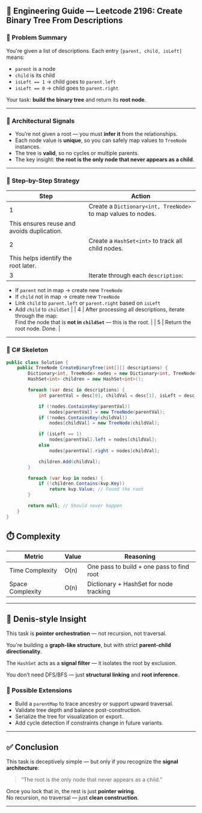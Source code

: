 ## 🧠 Engineering Guide — Leetcode 2196: Create Binary Tree From Descriptions

### 📌 Problem Summary

You're given a list of descriptions. Each entry `[parent, child, isLeft]` means:

- `parent` is a node
- `child` is its child
- `isLeft == 1` → child goes to `parent.left`
- `isLeft == 0` → child goes to `parent.right`

Your task: **build the binary tree** and return its **root node**.

---

### 🧱 Architectural Signals

- You’re not given a root — you must **infer it** from the relationships.
- Each node value is **unique**, so you can safely map values to `TreeNode` instances.
- The tree is **valid**, so no cycles or multiple parents.
- The key insight: **the root is the only node that never appears as a child**.

---

### 🔁 Step-by-Step Strategy

| Step | Action |
|------|--------|
| 1    | Create a `Dictionary<int, TreeNode>` to map values to nodes.  
This ensures reuse and avoids duplication. |
| 2    | Create a `HashSet<int>` to track all child nodes.  
This helps identify the root later. |
| 3    | Iterate through each `description`:  
- If `parent` not in map → create new `TreeNode`  
- If `child` not in map → create new `TreeNode`  
- Link `child` to `parent.left` or `parent.right` based on `isLeft`  
- Add `child` to `childSet` |
| 4    | After processing all descriptions, iterate through the map:  
Find the node that is **not in `childSet`** — this is the root. |
| 5    | Return the root node. Done. |

---

### 🧩 C# Skeleton

```csharp
public class Solution {
    public TreeNode CreateBinaryTree(int[][] descriptions) {
        Dictionary<int, TreeNode> nodes = new Dictionary<int, TreeNode>();
        HashSet<int> children = new HashSet<int>();

        foreach (var desc in descriptions) {
            int parentVal = desc[0], childVal = desc[1], isLeft = desc[2];

            if (!nodes.ContainsKey(parentVal))
                nodes[parentVal] = new TreeNode(parentVal);
            if (!nodes.ContainsKey(childVal))
                nodes[childVal] = new TreeNode(childVal);

            if (isLeft == 1)
                nodes[parentVal].left = nodes[childVal];
            else
                nodes[parentVal].right = nodes[childVal];

            children.Add(childVal);
        }

        foreach (var kvp in nodes) {
            if (!children.Contains(kvp.Key))
                return kvp.Value; // Found the root
        }

        return null; // Should never happen
    }
}
```


## ⏱️ Complexity

| Metric           | Value | Reasoning                                      |
|------------------|-------|------------------------------------------------|
| Time Complexity  | O(n)  | One pass to build + one pass to find root      |
| Space Complexity | O(n)  | Dictionary + HashSet for node tracking         |

---

## 🧠 Denis-style Insight

This task is **pointer orchestration** — not recursion, not traversal.

You're building a **graph-like structure**, but with strict **parent-child directionality**.

The `HashSet` acts as a **signal filter** — it isolates the root by exclusion.

You don’t need DFS/BFS — just **structural linking** and **root inference**.

### 🔄 Possible Extensions

- Build a `parentMap` to trace ancestry or support upward traversal.
- Validate tree depth and balance post-construction.
- Serialize the tree for visualization or export.
- Add cycle detection if constraints change in future variants.

---

## ✅ Conclusion

This task is deceptively simple — but only if you recognize the **signal architecture**:

> “The root is the only node that never appears as a child.”

Once you lock that in, the rest is just **pointer wiring**.  
No recursion, no traversal — just **clean construction**.



---
